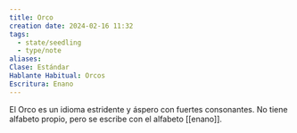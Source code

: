 ```yaml
---
title: Orco
creation date: 2024-02-16 11:32
tags:
  - state/seedling
  - type/note
aliases: 
Clase: Estándar
Hablante Habitual: Orcos
Escritura: Enano
---
```

El Orco es un idioma estridente y áspero con fuertes consonantes. No tiene alfabeto propio, pero se escribe con el alfabeto [[enano]].
